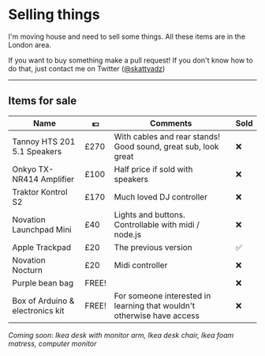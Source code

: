 Selling things
===

I'm moving house and need to sell some things. All these items are in the London area.

If you want to buy something make a pull request! If you don't know how to do that, just contact me on Twitter ([@skattyadz](twitter.com/skattyadz))
___

Items for sale
---

Name | 💷 | Comments | Sold
-------- | ---- | --------------- | ------
Tannoy HTS 201 5.1 Speakers | £270 | With cables and rear stands! Good sound, great sub, look great | ❌
Onkyo TX-NR414 Amplifier | £100 | Half price if sold with speakers | ❌
Traktor Kontrol S2 | £170 | Much loved DJ controller | ❌
Novation Launchpad Mini | £40 | Lights and buttons. Controllable with midi / node.js | ❌
Apple Trackpad | £20 | The previous version | ✅
Novation Nocturn | £20 | Midi controller | ❌
Purple bean bag | FREE! | | ❌
Box of Arduino & electronics kit | FREE! | For someone interested in learning that wouldn't otherwise have access | ❌

*Coming soon: Ikea desk with monitor arm, Ikea desk chair, Ikea foam matress,
computer monitor*

